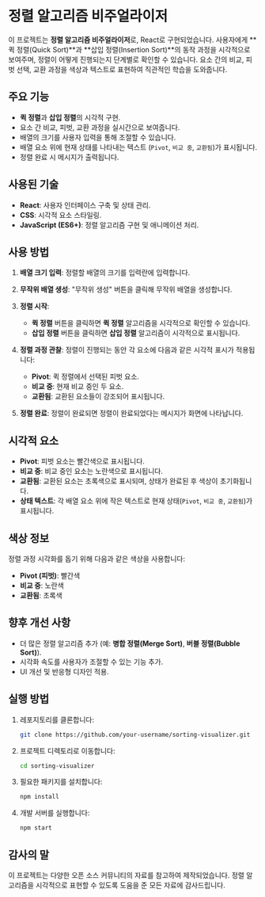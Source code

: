 # 정렬 알고리즘 비주얼라이저

이 프로젝트는 **정렬 알고리즘 비주얼라이저**로, React로 구현되었습니다. 사용자에게 **퀵 정렬(Quick Sort)**과 **삽입 정렬(Insertion Sort)**의 동작 과정을 시각적으로 보여주며, 정렬이 어떻게 진행되는지 단계별로 확인할 수 있습니다. 요소 간의 비교, 피벗 선택, 교환 과정을 색상과 텍스트로 표현하여 직관적인 학습을 도와줍니다.

## 주요 기능

- **퀵 정렬**과 **삽입 정렬**의 시각적 구현.
- 요소 간 비교, 피벗, 교환 과정을 실시간으로 보여줍니다.
- 배열의 크기를 사용자 입력을 통해 조절할 수 있습니다.
- 배열 요소 위에 현재 상태를 나타내는 텍스트 (`Pivot`, `비교 중`, `교환됨`)가 표시됩니다.
- 정렬 완료 시 메시지가 출력됩니다.

## 사용된 기술

- **React**: 사용자 인터페이스 구축 및 상태 관리.
- **CSS**: 시각적 요소 스타일링.
- **JavaScript (ES6+)**: 정렬 알고리즘 구현 및 애니메이션 처리.

## 사용 방법

1. **배열 크기 입력**: 정렬할 배열의 크기를 입력란에 입력합니다.
2. **무작위 배열 생성**: "무작위 생성" 버튼을 클릭해 무작위 배열을 생성합니다.
3. **정렬 시작**:
   - **퀵 정렬** 버튼을 클릭하면 **퀵 정렬** 알고리즘을 시각적으로 확인할 수 있습니다.
   - **삽입 정렬** 버튼을 클릭하면 **삽입 정렬** 알고리즘이 시각적으로 표시됩니다.
4. **정렬 과정 관찰**: 정렬이 진행되는 동안 각 요소에 다음과 같은 시각적 표시가 적용됩니다:

   - **Pivot**: 퀵 정렬에서 선택된 피벗 요소.
   - **비교 중**: 현재 비교 중인 두 요소.
   - **교환됨**: 교환된 요소들이 강조되어 표시됩니다.

5. **정렬 완료**: 정렬이 완료되면 정렬이 완료되었다는 메시지가 화면에 나타납니다.

## 시각적 요소

- **Pivot**: 피벗 요소는 빨간색으로 표시됩니다.
- **비교 중**: 비교 중인 요소는 노란색으로 표시됩니다.
- **교환됨**: 교환된 요소는 초록색으로 표시되며, 상태가 완료된 후 색상이 초기화됩니다.
- **상태 텍스트**: 각 배열 요소 위에 작은 텍스트로 현재 상태(`Pivot`, `비교 중`, `교환됨`)가 표시됩니다.

## 색상 정보

정렬 과정 시각화를 돕기 위해 다음과 같은 색상을 사용합니다:

- **Pivot (피벗)**: 빨간색
- **비교 중**: 노란색
- **교환됨**: 초록색

## 향후 개선 사항

- 더 많은 정렬 알고리즘 추가 (예: **병합 정렬(Merge Sort)**, **버블 정렬(Bubble Sort)**).
- 시각화 속도를 사용자가 조절할 수 있는 기능 추가.
- UI 개선 및 반응형 디자인 적용.

## 실행 방법

1. 레포지토리를 클론합니다:
   ```bash
   git clone https://github.com/your-username/sorting-visualizer.git
   ```
2. 프로젝트 디렉토리로 이동합니다:
   ```bash
   cd sorting-visualizer
   ```
3. 필요한 패키지를 설치합니다:
   ```bash
   npm install
   ```
4. 개발 서버를 실행합니다:
   ```bash
   npm start
   ```

## 감사의 말

이 프로젝트는 다양한 오픈 소스 커뮤니티의 자료를 참고하여 제작되었습니다. 정렬 알고리즘을 시각적으로 표현할 수 있도록 도움을 준 모든 자료에 감사드립니다.
